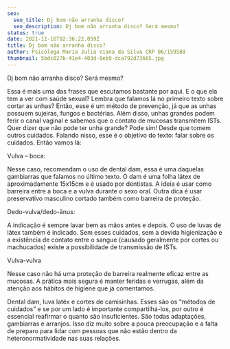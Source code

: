 ```yaml
---
seo:
  seo_title: Dj bom não arranha disco?
  seo_description: Dj bom não arranha disco? Será mesmo?
status: true
date: 2021-11-16T02:36:22.059Z
title: Dj bom não arranha disco?
author: Psicóloga Maria Julia Viana da Silva CRP 06/159588
thumbnail: 5bdc027b-41e4-403d-8eb9-dca792d73665.jpg
---
```

<!--StartFragment-->

Dj bom não arranha disco? Será mesmo?

Essa é mais uma das frases que escutamos bastante por aqui. E o que ela tem a ver com saúde sexual? Lembra que falamos lá no primeiro texto sobre cortar as unhas? Então, esse é um método de prevenção, já que as unhas possuem sujeiras, fungos e bactérias. Além disso, unhas grandes podem ferir o canal vaginal e sabemos que o contato de mucosas transmitem ISTs. Quer dizer que não pode ter unha grande? Pode sim! Desde que tomem outros cuidados. Falando nisso, esse é o objetivo do texto: falar sobre os cuidados. Então vamos lá:

Vulva – boca:

Nesse caso, recomendam o uso de dental dam, essa é uma daquelas gambiarras que falamos no último texto. O dam é uma folha látex de aproximadamente 15x15cm e é usado por dentistas. A ideia é usar como barreira entre a boca e a vulva durante o sexo oral. Outra dica é usar preservativo masculino cortado também como barreira de proteção.

Dedo-vulva/dedo-ânus:

A indicação é sempre lavar bem as mãos antes e depois. O uso de luvas de látex também é indicado. Sem esses cuidados, sem a devida higienização e a existência de contato entre o sangue (causado geralmente por cortes ou machucados) existe a possibilidade de transmissão de ISTs.

Vulva-vulva

Nesse caso não há uma proteção de barreira realmente eficaz entre as mucosas. A prática mais segura é manter feridas e verrugas, além da atenção aos hábitos de higiene que já comentamos.

Dental dam, luva latéx e cortes de camisinhas. Esses são os “métodos de cuidados” e se por um lado é importante compartilhá-los, por outro é essencial reafirmar o quanto são insuficientes. São todas adaptações, gambiarras e arranjos. Isso diz muito sobre a pouca preocupação e a falta de preparo para lidar com pessoas que não estão dentro da heteronormatividade nas suas relações.

<!--EndFragment-->